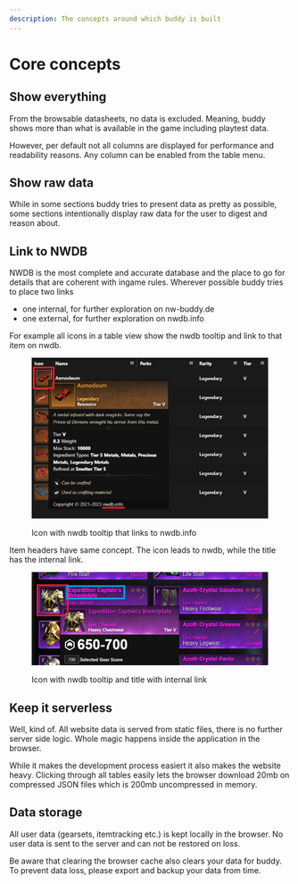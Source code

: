 ```yaml
---
description: The concepts around which buddy is built
---
```


# Core concepts

## Show everything

From the browsable datasheets, no data is excluded. Meaning, buddy shows more than what is available in the game including playtest data.

However, per default not all columns are displayed for performance and readability reasons. Any column can be enabled from the table menu.

## Show raw data

While in some sections buddy tries to present data as pretty as possible, some sections intentionally display raw data for the user to digest and reason about.

## Link to NWDB

NWDB is the most complete and accurate database and the place to go for details that are coherent with ingame rules. Wherever possible buddy tries to place two links

* one internal, for further exploration on nw-buddy.de
* one external, for further exploration on nwdb.info

For example all icons in a table view show the nwdb tooltip and link to that item on nwdb.

<figure><img src="../.gitbook/assets/nwdb-link-from-table.png" alt=""><figcaption><p>Icon with nwdb tooltip that links to nwdb.info</p></figcaption></figure>

Item headers have same concept. The icon leads to nwdb, while the title has the internal link.

<figure><img src="../.gitbook/assets/nwdb-link-from-detail.png" alt=""><figcaption><p>Icon with nwdb tooltip and title with internal link</p></figcaption></figure>

## Keep it serverless

Well, kind of. All website data is served from static files, there is no further server side logic. Whole magic happens inside the application in the browser.&#x20;

While it makes the development process easiert it also makes the website heavy. Clicking through all tables easily lets the browser download 20mb on compressed JSON files which is 200mb uncompressed in memory.

## Data storage

All user data (gearsets, itemtracking etc.) is kept locally in the browser. No user data is sent to the server and can not be restored on loss.

Be aware that clearing the browser cache also clears your data for buddy. To prevent data loss, please export and backup your data from time. &#x20;

